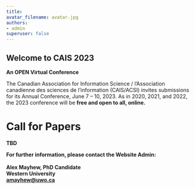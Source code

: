 ```yaml
---
title: 
avatar_filename: avatar.jpg
authors:
- admin
superuser: false
---
```

## Welcome to CAIS 2023  


**An OPEN Virtual Conference**

The Canadian Association for Information Science / l’Association canadienne des sciences de l’information (CAIS/ACSI) invites submissions for its Annual Conference, June 7 – 10, 2023. As in 2020, 2021, and 2022, the 2023 conference will be <b>free and open to all, online.


# Call for Papers
TBD


For further information, please contact the Website Admin:
<br><br>
Alex Mayhew, PhD Candidate<br>
Western University<br>
amayhew@uwo.ca<br>
<br>
